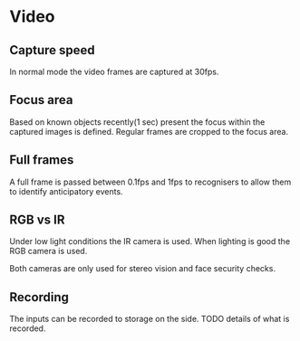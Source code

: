 # Video


## Capture speed

In normal mode the video frames are captured at 30fps.


## Focus area

Based on known objects recently(1 sec) present the focus within the captured images is defined.
Regular frames are cropped to the focus area.


## Full frames

A full frame is passed between 0.1fps and 1fps to recognisers to allow them to identify anticipatory events.


## RGB vs IR

Under low light conditions the IR camera is used. When lighting is good the RGB camera is used.

Both cameras are only used for stereo vision and face security checks.


## Recording

The inputs can be recorded to storage on the side.
TODO details of what is recorded.
